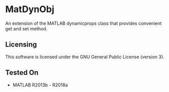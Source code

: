 # MatDynObj
An extension of the MATLAB dynamicprops class that provides convenient get and set method.

## Licensing
This software is licensed under the GNU General Public License (version 3).

## Tested On
- MATLAB R2013b - R2018a
